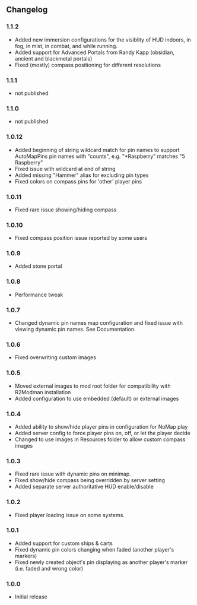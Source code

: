
## Changelog
### 1.1.2
- Added new immersion configurations for the visiblity of HUD indoors, in fog, in mist, in combat, and while running.
- Added support for Advanced Portals from Randy Kapp (obsidian, ancient and blackmetal portals)
- Fixed (mostly) compass positioning for different resolutions
### 1.1.1
- not published
### 1.1.0
- not published
### 1.0.12
- Added beginning of string wildcard match for pin names to support AutoMapPins pin names with "counts", e.g. "\*Raspberry" matches "5 Raspberry"
- Fixed issue with wildcard at end of string
- Added missing "Hammer" alias for excluding pin types
- Fixed colors on compass pins for 'other' player pins

### 1.0.11
- Fixed rare issue showing/hiding compass

### 1.0.10
- Fixed compass position issue reported by some users

### 1.0.9
- Added stone portal

### 1.0.8
- Performance tweak

### 1.0.7
- Changed dynamic pin names map configuration and fixed issue with viewing dynamic pin names. See Documentation.

### 1.0.6
- Fixed overwriting custom images

### 1.0.5
- Moved external images to mod root folder for compatibility with R2Modman installation
- Added configuration to use embedded (default) or external images
 
### 1.0.4
- Added ability to show/hide player pins in configuration for NoMap play
- Added server config to force player pins on, off, or let the player decide
- Changed to use images in Resources folder to allow custom compass images

### 1.0.3
- Fixed rare issue with dynamic pins on minimap.
- Fixed show/hide compass being overridden by server setting
- Added separate server authoritative HUD enable/disable

### 1.0.2
- Fixed player loading issue on some systems.

### 1.0.1
- Added support for custom ships & carts
- Fixed dynamic pin colors changing when faded (another player's markers)
- Fixed newly created object's pin displaying as another player's marker (i.e. faded and wrong color)

### 1.0.0
- Initial release
